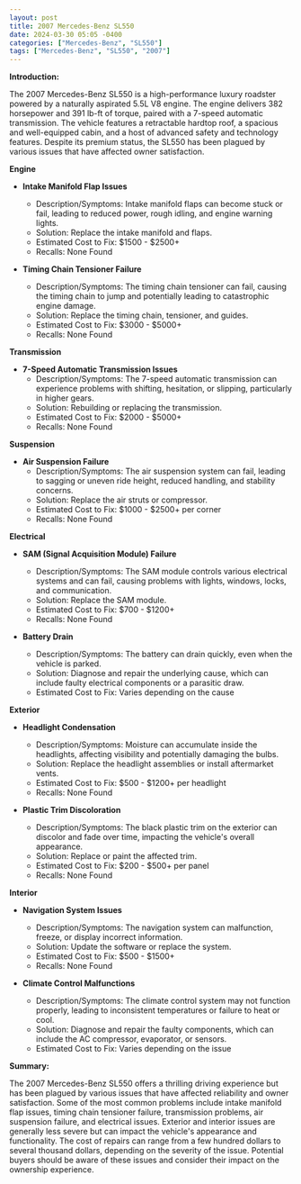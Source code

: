```yaml
---
layout: post
title: 2007 Mercedes-Benz SL550
date: 2024-03-30 05:05 -0400
categories: ["Mercedes-Benz", "SL550"]
tags: ["Mercedes-Benz", "SL550", "2007"]
---
```

**Introduction:**

The 2007 Mercedes-Benz SL550 is a high-performance luxury roadster powered by a naturally aspirated 5.5L V8 engine. The engine delivers 382 horsepower and 391 lb-ft of torque, paired with a 7-speed automatic transmission. The vehicle features a retractable hardtop roof, a spacious and well-equipped cabin, and a host of advanced safety and technology features. Despite its premium status, the SL550 has been plagued by various issues that have affected owner satisfaction.

**Engine**

* **Intake Manifold Flap Issues**
    * Description/Symptoms: Intake manifold flaps can become stuck or fail, leading to reduced power, rough idling, and engine warning lights.
    * Solution: Replace the intake manifold and flaps.
    * Estimated Cost to Fix: $1500 - $2500+
    * Recalls: None Found

* **Timing Chain Tensioner Failure**
    * Description/Symptoms: The timing chain tensioner can fail, causing the timing chain to jump and potentially leading to catastrophic engine damage.
    * Solution: Replace the timing chain, tensioner, and guides.
    * Estimated Cost to Fix: $3000 - $5000+
    * Recalls: None Found

**Transmission**

* **7-Speed Automatic Transmission Issues**
    * Description/Symptoms: The 7-speed automatic transmission can experience problems with shifting, hesitation, or slipping, particularly in higher gears.
    * Solution: Rebuilding or replacing the transmission.
    * Estimated Cost to Fix: $2000 - $5000+
    * Recalls: None Found

**Suspension**

* **Air Suspension Failure**
    * Description/Symptoms: The air suspension system can fail, leading to sagging or uneven ride height, reduced handling, and stability concerns.
    * Solution: Replace the air struts or compressor.
    * Estimated Cost to Fix: $1000 - $2500+ per corner
    * Recalls: None Found

**Electrical**

* **SAM (Signal Acquisition Module) Failure**
    * Description/Symptoms: The SAM module controls various electrical systems and can fail, causing problems with lights, windows, locks, and communication.
    * Solution: Replace the SAM module.
    * Estimated Cost to Fix: $700 - $1200+
    * Recalls: None Found

* **Battery Drain**
    * Description/Symptoms: The battery can drain quickly, even when the vehicle is parked.
    * Solution: Diagnose and repair the underlying cause, which can include faulty electrical components or a parasitic draw.
    * Estimated Cost to Fix: Varies depending on the cause

**Exterior**

* **Headlight Condensation**
    * Description/Symptoms: Moisture can accumulate inside the headlights, affecting visibility and potentially damaging the bulbs.
    * Solution: Replace the headlight assemblies or install aftermarket vents.
    * Estimated Cost to Fix: $500 - $1200+ per headlight
    * Recalls: None Found

* **Plastic Trim Discoloration**
    * Description/Symptoms: The black plastic trim on the exterior can discolor and fade over time, impacting the vehicle's overall appearance.
    * Solution: Replace or paint the affected trim.
    * Estimated Cost to Fix: $200 - $500+ per panel
    * Recalls: None Found

**Interior**

* **Navigation System Issues**
    * Description/Symptoms: The navigation system can malfunction, freeze, or display incorrect information.
    * Solution: Update the software or replace the system.
    * Estimated Cost to Fix: $500 - $1500+
    * Recalls: None Found

* **Climate Control Malfunctions**
    * Description/Symptoms: The climate control system may not function properly, leading to inconsistent temperatures or failure to heat or cool.
    * Solution: Diagnose and repair the faulty components, which can include the AC compressor, evaporator, or sensors.
    * Estimated Cost to Fix: Varies depending on the issue

**Summary:**

The 2007 Mercedes-Benz SL550 offers a thrilling driving experience but has been plagued by various issues that have affected reliability and owner satisfaction. Some of the most common problems include intake manifold flap issues, timing chain tensioner failure, transmission problems, air suspension failure, and electrical issues. Exterior and interior issues are generally less severe but can impact the vehicle's appearance and functionality. The cost of repairs can range from a few hundred dollars to several thousand dollars, depending on the severity of the issue. Potential buyers should be aware of these issues and consider their impact on the ownership experience.
